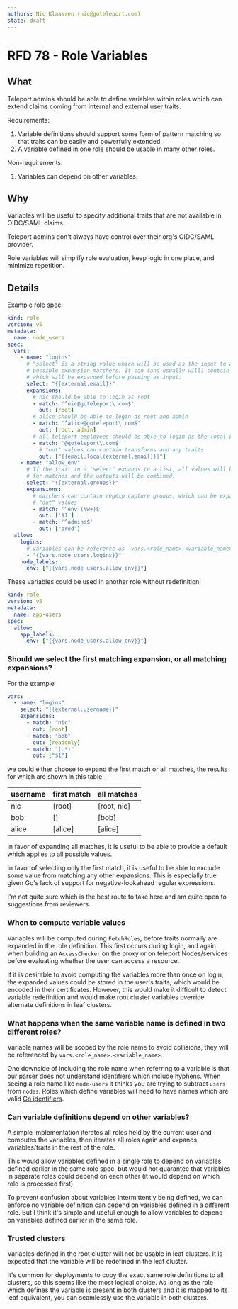```yaml
---
authors: Nic Klaassen (nic@goteleport.com)
state: draft
---
```


# RFD 78 - Role Variables

## What

Teleport admins should be able to define variables within roles which can extend
claims coming from internal and external user traits.

Requirements:

1. Variable definitions should support some form of pattern matching so that
   traits can be easily and powerfully extended.
2. A variable defined in one role should be usable in many other roles.

Non-requirements:

1. Variables can depend on other variables.

## Why

Variables will be useful to specify additional traits that are not available in
OIDC/SAML claims.

Teleport admins don't always have control over their org's OIDC/SAML provider.

Role variables will simplify role evaluation, keep logic in one place, and
minimize repetition.

## Details

Example role spec:

```yaml
kind: role
version: v5
metadata:
  name: node_users
spec:
  vars:
    - name: "logins"
      # "select" is a string value which will be used as the input to all
      # possible expansion matchers. It can (and usually will) contain a trait
      # which will be expanded before passing as input.
      select: "{{external.email}}"
      expansions:
        # nic should be able to login as root
        - match: '^nic@goteleport\.com$'
          out: [root]
        # alice should be able to login as root and admin
        - match: '^alice@goteleport\.com$'
          out: [root, admin]
        # all teleport employees should be able to login as the local part of their email
        - match: '@goteleport\.com$'
          # "out" values can contain transforms and any traits
          out: ["{{email.local(external.email)}}"]
    - name: "allow_env"
      # If the trait in a "select" expands to a list, all values will be checked
      # for matches and the outputs will be combined.
      select: "{{external.groups}}"
      expansions:
        # matchers can contain regexp capture groups, which can be expanded in
        # "out" values
        - match: '^env-(\w+)$'
          out: ['$1']
        - match: '^admins$'
          out: ["prod"]
  allow:
    logins:
      # variables can be reference as `vars.<role_name>.<variable_name>`
      - "{{vars.node_users.logins}}"
    node_labels:
      env: ["{{vars.node_users.allow_env}}"]
```

These variables could be used in another role without redefinition:

```yaml
kind: role
version: v5
metadata:
  name: app-users
spec:
  allow:
    app_labels:
      env: ["{{vars.node_users.allow_env}}"]
```

### Should we select the first matching expansion, or all matching expansions?

For the example

```yaml
vars:
  - name: "logins"
    select: "{{external.username}}"
    expansions:
      - match: "nic"
        out: [root]
      - match: "bob"
        out: [readonly]
      - match: "(.*)"
        out: ["$1"]
```

we could either choose to expand the first match or all matches, the results for
which are shown in this table:

username | first match | all matches
---------|-------------|------------
nic      | [root]      | [root, nic]
bob      | []          | [bob]
alice    | [alice]     | [alice]

In favor of expanding all matches, it is useful to be able to provide a default
which applies to all possible values.

In favor of selecting only the first match, it is useful to be able to exclude
some value from matching any other expansions.
This is especially true given Go's lack of support for negative-lookahead
regular expressions.

I'm not quite sure which is the best route to take here and am quite open to
suggestions from reviewers.

### When to compute variable values

Variables will be computed during `FetchRoles`, before traits normally are
expanded in the role definition.
This first occurs during login, and again when building an `AccessChecker` on
the proxy or on teleport Nodes/services before evaluating whether the user can
access a resource.

If it is desirable to avoid computing the variables more than once on login, the
expanded values could be stored in the user's traits, which would be encoded in
their certificates.
However, this would make it difficult to detect variable redefinition and would
make root cluster variables override alternate definitions in leaf clusters.

### What happens when the same variable name is defined in two different roles?

Variable names will be scoped by the role name to avoid collisions, they will be
referenced by `vars.<role_name>.<variable_name>`.

One downside of including the role name when referring to a variable is that our
parser does not understand identifiers which include hyphens. When seeing a role
name like `node-users` it thinks you are trying to subtract `users` from
`nodes`. Roles which define variables will need to have names which are valid [Go
identifiers](https://go.dev/ref/spec#Identifiers).

### Can variable definitions depend on other variables?

A simple implementation iterates all roles held by the current user and computes
the variables, then iterates all roles again and expands variables/traits in the
rest of the role.

This would allow variables defined in a single role to depend on variables
defined earlier in the same role spec, but would not guarantee that variables in
separate roles could depend on each other (it would depend on which role is
processed first).

To prevent confusion about variables intermittently being defined, we can
enforce no variable definition can depend on variables defined in a different
role. But I think it's simple and useful enough to allow variables to depend on
variables defined earlier in the same role.

### Trusted clusters

Variables defined in the root cluster will not be usable in leaf clusters.
It is expected that the variable will be redefined in the leaf cluster.

It's common for deployments to copy the exact same role definitions to all
clusters, so this seems like the most logical choice.
As long as the role which defines the variable is present in both clusters and
it is mapped to its leaf equivalent, you can seamlessly use the variable in both
clusters.
